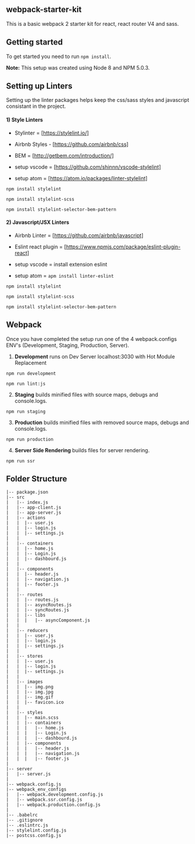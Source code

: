 ## webpack-starter-kit

This is a basic webpack 2 starter kit for react, react router V4 and sass.



## Getting started

To get started you need to run `npm install`.

**Note:**  This setup was created using Node 8 and NPM 5.0.3.




## Setting up Linters

Setting up the linter packages helps keep the css/sass styles and javascript consistant in the project.


#### 1) Style Linters

  - Stylinter = [https://stylelint.io/]
  
  - Airbnb Styles - [https://github.com/airbnb/css]
  
  - BEM = [http://getbem.com/introduction/]

  - setup vscode = [https://github.com/shinnn/vscode-stylelint]
  
  - setup atom = [https://atom.io/packages/linter-stylelint]
  

  `npm install stylelint`
  
  `npm install stylelint-scss`
  
  `npm install stylelint-selector-bem-pattern`
  
  
  
#### 2) Javascript/JSX Linters

  - Airbnb Linter = [https://github.com/airbnb/javascript]
  
  - Eslint react plugin  = [https://www.npmjs.com/package/eslint-plugin-react]
  

  - setup vscode = install extension eslint
  
  - setup atom = `apm install linter-eslint`
  

  `npm install stylelint`
  
  `npm install stylelint-scss`
  
  `npm install stylelint-selector-bem-pattern`
  
  


## Webpack 

Once you have completed the setup run one of the 4 webpack.configs ENV's (Development, Staging, Production, Server).


1) **Development** runs on Dev Server localhost:3030 with Hot Module Replacement

  `npm run development`
  
  `npm run lint:js`
  

2) **Staging** builds minified files with source maps, debugs and console.logs.

  `npm run staging`
  

3) **Production** builds minified files with removed source maps, debugs and console.logs.

  `npm run production`
  

4) **Server Side Rendering** builds files for server rendering.

  `npm run ssr`
  
  

## Folder Structure

    
    
    |-- package.json
    |-- src
    |   |-- index.js  
    |   |-- app-client.js  
    |   |-- app-server.js
    |   |-- actions
    |   |  |-- user.js
    |   |  |-- login.js
    |   |  |-- settings.js
    |   |
    |   |-- containers
    |   |  |-- home.js
    |   |  |-- Login.js
    |   |  |-- dashbourd.js
    |   |
    |   |-- components
    |   |  |-- header.js
    |   |  |-- navigation.js
    |   |  |-- footer.js
    |   |
    |   |-- routes
    |   |  |-- routes.js
    |   |  |-- asyncRoutes.js
    |   |  |-- syncRoutes.js
    |   |  |-- libs
    |   |  |   |-- asyncComponent.js
    |   |
    |   |-- reducers
    |   |  |-- user.js
    |   |  |-- login.js
    |   |  |-- settings.js
    |   |
    |   |-- stores
    |   |  |-- user.js
    |   |  |-- login.js
    |   |  |-- settings.js   
    |   |
    |   |-- images
    |   |  |-- img.png
    |   |  |-- img.jpg
    |   |  |-- img.gif
    |   |  |-- favicon.ico
    |   |
    |   |-- styles
    |   |  |-- main.scss
    |   |  |-- containers
    |   |  |   |-- home.js
    |   |  |   |-- Login.js
    |   |  |   |-- dashbourd.js
    |   |  |-- components
    |   |  |   |-- header.js
    |   |  |   |-- navigation.js
    |   |  |   |-- footer.js
    |
    |-- server
    |   |-- server.js
    |
    |-- webpack.config.js 
    |-- webpack_env_configs 
    |   |-- webpack.development.config.js
    |   |-- webpack.ssr.config.js
    |   |-- webpack.production.config.js   
    |
    |-- .babelrc
    |-- .gitignore 
    |-- .eslintrc.js
    |-- stylelint.config.js 
    |-- postcss.config.js
    

